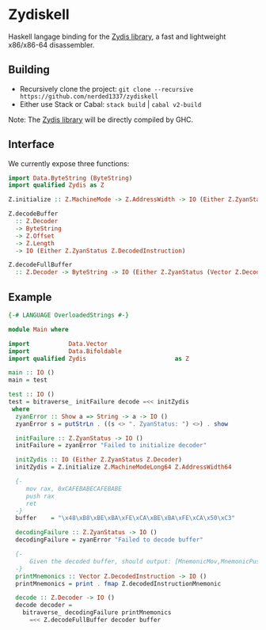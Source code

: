 # Zydiskell

Haskell langage binding for the [Zydis library](https://github.com/zyantific/zydis), a fast and lightweight x86/x86-64 disassembler.

## Building

- Recursively clone the project: `git clone --recursive https://github.com/nerded1337/zydiskell`
- Either use Stack or Cabal: `stack build` | `cabal v2-build`

Note: The [Zydis library](https://github.com/zyantific/zydis) will be directly compiled by GHC.

## Interface

We currently expose three functions:

```haskell
import Data.ByteString (ByteString)
import qualified Zydis as Z

Z.initialize :: Z.MachineMode -> Z.AddressWidth -> IO (Either Z.ZyanStatus Z.Decoder)

Z.decodeBuffer
  :: Z.Decoder
  -> ByteString
  -> Z.Offset
  -> Z.Length
  -> IO (Either Z.ZyanStatus Z.DecodedInstruction)

Z.decodeFullBuffer
  :: Z.Decoder -> ByteString -> IO (Either Z.ZyanStatus (Vector Z.DecodedInstruction))
```

## Example
```haskell
{-# LANGUAGE OverloadedStrings #-}

module Main where

import           Data.Vector
import           Data.Bifoldable
import qualified Zydis                         as Z

main :: IO ()
main = test

test :: IO ()
test = bitraverse_ initFailure decode =<< initZydis
 where
  zyanError :: Show a => String -> a -> IO ()
  zyanError s = putStrLn . ((s <> ". ZyanStatus: ") <>) . show

  initFailure :: Z.ZyanStatus -> IO ()
  initFailure = zyanError "Failed to initialize decoder"

  initZydis :: IO (Either Z.ZyanStatus Z.Decoder)
  initZydis = Z.initialize Z.MachineModeLong64 Z.AddressWidth64

  {-
     mov rax, 0xCAFEBABECAFEBABE
     push rax
     ret
  -}
  buffer    = "\x48\xB8\xBE\xBA\xFE\xCA\xBE\xBA\xFE\xCA\x50\xC3"

  decodingFailure :: Z.ZyanStatus -> IO ()
  decodingFailure = zyanError "Failed to decode buffer"

  {-
      Given the decoded buffer, should output: [MnemonicMov,MnemonicPush,MnemonicRet]
  -}
  printMnemonics :: Vector Z.DecodedInstruction -> IO ()
  printMnemonics = print . fmap Z.decodedInstructionMnemonic

  decode :: Z.Decoder -> IO ()
  decode decoder =
    bitraverse_ decodingFailure printMnemonics
      =<< Z.decodeFullBuffer decoder buffer
```

